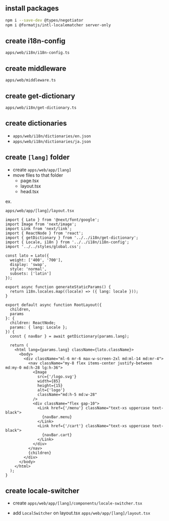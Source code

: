 ## install packages

```bash
npm i --save-dev @types/negotiator
npm i @formatjs/intl-localematcher server-only
```

## create i18n-config

 `apps/web/i18n/i18n-config.ts`

## create middleware

 `apps/web/middleware.ts`

## create get-dictionary

 `apps/web/i18n/get-dictionary.ts`

## create dictionaries

* `apps/web/i18n/dictionaries/en.json`
* `apps/web/i18n/dictionaries/ja.json`

## create `[lang]` folder

* create `apps/web/app/[lang]`
* move files to that folder
  + page.tsx
  + layout.tsx
  + head.tsx

ex.

 `apps/web/app/[lang]/layout.tsx`

```tsx
import { Lato } from '@next/font/google';
import Image from 'next/image';
import Link from 'next/link';
import { ReactNode } from 'react';
import { getDictionary } from '../../i18n/get-dictionary';
import { Locale, i18n } from '../../i18n/i18n-config';
import '../../styles/global.css';

const lato = Lato({
  weight: ['400', '700'],
  display: 'swap',
  style: 'normal',
  subsets: ['latin']
});

export async function generateStaticParams() {
  return i18n.locales.map((locale) => ({ lang: locale }));
}

export default async function RootLayout({
  children,
  params
}: {
  children: ReactNode;
  params: { lang: Locale };
}) {
  const { navBar } = await getDictionary(params.lang);

  return (
    <html lang={params.lang} className={lato.className}>
      <body>
        <div className="ml-6 mr-6 max-w-screen-2xl md:ml-14 md:mr-4">
          <nav className="my-8 flex items-center justify-between md:my-0 md:h-28 lg:h-36">
            <Image
              src={'/logo.svg'}
              width={85}
              height={15}
              alt={'logo'}
              className="md:h-5 md:w-28"
            />
            <div className="flex gap-10">
              <Link href={'/menu'} className="text-xs uppercase text-black">
                {navBar.menu}
              </Link>
              <Link href={'/cart'} className="text-xs uppercase text-black">
                {navBar.cart}
              </Link>
            </div>
          </nav>
          {children}
        </div>
      </body>
    </html>
  );
}
```

## create locale-switcher

* create `apps/web/app/[lang]/components/locale-switcher.tsx`

* add `LocalSwitcher` on layout.tsx
 `apps/web/app/[lang]/layout.tsx`
